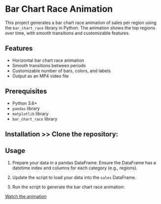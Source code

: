# Bar Chart Race Animation

This project generates a bar chart race animation of sales per region using the `bar_chart_race` library in Python. The animation shows the top regions over time, with smooth transitions and customizable features.

## Features

- Horizontal bar chart race animation
- Smooth transitions between periods
- Customizable number of bars, colors, and labels
- Output as an MP4 video file

## Prerequisites

- Python 3.6+
- `pandas` library
- `matplotlib` library
- `bar_chart_race` library

## Installation >> Clone the repository:



## Usage

1. Prepare your data in a pandas DataFrame. Ensure the DataFrame has a datetime index and columns for each category (e.g., regions).

2. Update the script to load your data into the `sales` DataFrame.

3. Run the script to generate the bar chart race animation:



[Watch the animation](https://github.com/kithinji007/bar_chart_race/assets/42279213/38e820ac-0abf-4843-9f47-e4f2274c99bf)


